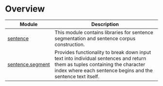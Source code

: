 # Overview

| Module | Description |
|--------|-------------|
| [sentence](sentence.md) | This module contains libraries for sentence segmentation and sentence corpus construction. |
| [sentence.segment](sentence.md) | Provides functionality to break down input text into individual sentences and return them as tuples containing the character index where each sentence begins and the sentence text itself. |
